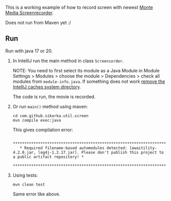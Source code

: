 This is a working example of how to record screen with newest [Monte Media Screenrecorder](https://github.com/wrandelshofer/MonteMedia/tree/main/org.monte.demo.screenrecorder). 

Does not run from Maven yet :/

Run
---

Run with java 17 or 20. 

1. In IntelliJ run the main method in class `Screencorder`. 

   NOTE: You need to first select its module as a Java Module in Module Settings > Modules > choose the module > Dependencies > check all modules from `module-info.java`. If something does not work [remove the IntelliJ caches system directory](https://www.jetbrains.com/help/idea/directories-used-by-the-ide-to-store-settings-caches-plugins-and-logs.html#system-directory).

   The code is run, the movie is recorded. 

2. Or run `main()` method using maven: 
    
       cd com.github.sikorka.util.screen
       mvn compile exec:java

    This gives compilation error: 

          **************************************************************************************************************************************************************
          * Required filename-based automodules detected: [awaitility-4.2.0.jar, log4j-1.2.17.jar]. Please don't publish this project to a public artifact repository! *
          **************************************************************************************************************************************************************

3. Using tests: 

       mvn clean test

   Same error like above. 